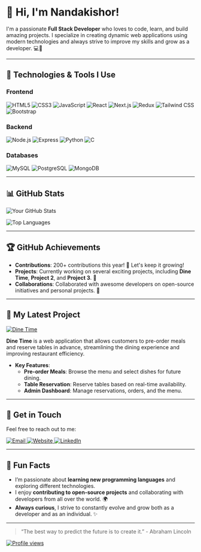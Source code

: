 # 👋 Hi, I'm Nandakishor!

I'm a passionate **Full Stack Developer** who loves to code, learn, and build amazing projects. I specialize in creating dynamic web applications using modern technologies and always strive to improve my skills and grow as a developer. 💻🚀

---

## 🔧 Technologies & Tools I Use

### Frontend
![HTML5](https://img.shields.io/badge/-HTML5-FF6A00?style=flat&logo=html5&logoColor=white)
![CSS3](https://img.shields.io/badge/-CSS3-1572B6?style=flat&logo=css3&logoColor=white)
![JavaScript](https://img.shields.io/badge/-JavaScript-F7DF1E?style=flat&logo=javascript&logoColor=black)
![React](https://img.shields.io/badge/-React-61DAFB?style=flat&logo=react&logoColor=black)
![Next.js](https://img.shields.io/badge/-Next.js-000000?style=flat&logo=next.js&logoColor=white)
![Redux](https://img.shields.io/badge/-Redux-764ABC?style=flat&logo=redux&logoColor=white)
![Tailwind CSS](https://img.shields.io/badge/-Tailwind%20CSS-06B6D4?style=flat&logo=tailwind-css&logoColor=white)
![Bootstrap](https://img.shields.io/badge/-Bootstrap-7952B3?style=flat&logo=bootstrap&logoColor=white)

### Backend
![Node.js](https://img.shields.io/badge/-Node.js-339933?style=flat&logo=node.js&logoColor=white)
![Express](https://img.shields.io/badge/-Express-000000?style=flat&logo=express&logoColor=white)
![Python](https://img.shields.io/badge/-Python-3776AB?style=flat&logo=python&logoColor=white)
![C](https://img.shields.io/badge/-C-A8B9CC?style=flat&logo=c&logoColor=black)

### Databases
![MySQL](https://img.shields.io/badge/-MySQL-4479A1?style=flat&logo=mysql&logoColor=white)
![PostgreSQL](https://img.shields.io/badge/-PostgreSQL-336791?style=flat&logo=postgresql&logoColor=white)
![MongoDB](https://img.shields.io/badge/-MongoDB-47A248?style=flat&logo=mongodb&logoColor=white)

---

## 📊 GitHub Stats

![Your GitHub Stats](https://github-readme-stats.vercel.app/api?username=Noooobx&show_icons=true&hide_title=true&count_private=true&hide=prs&theme=radical)

![Top Languages](https://github-readme-stats.vercel.app/api/top-langs/?username=Noooobx&layout=compact&theme=radical)

---

## 🏆 GitHub Achievements

- **Contributions**: 200+ contributions this year! 🎉 Let's keep it growing!
- **Projects**: Currently working on several exciting projects, including **Dine Time**, **Project 2**, and **Project 3**. 🚀
- **Collaborations**: Collaborated with awesome developers on open-source initiatives and personal projects. 🤝

---

## 🚀 My Latest Project

[![Dine Time](https://img.shields.io/badge/Project-Dine%20Time-green?style=for-the-badge)](https://github.com/Noooobx/dine-time)

**Dine Time** is a web application that allows customers to pre-order meals and reserve tables in advance, streamlining the dining experience and improving restaurant efficiency.

- **Key Features**:
  - **Pre-order Meals**: Browse the menu and select dishes for future dining.
  - **Table Reservation**: Reserve tables based on real-time availability.
  - **Admin Dashboard**: Manage reservations, orders, and the menu.

---

## 📧 Get in Touch

Feel free to reach out to me:

<div>
  <!-- Email Icon -->
  <a href="mailto:nandunandakishor345@gmail.com" target="_blank">
    <img src="https://img.shields.io/badge/-Email-%23D44638?style=for-the-badge&logo=gmail&logoColor=white" alt="Email"/>
  </a>

  <!-- Website Icon -->
  <a href="https://noooobx.github.io/PersonalWebsite/" target="_blank">
    <img src="https://img.shields.io/badge/-Website-%230A74D8?style=for-the-badge&logo=google-chrome&logoColor=white" alt="Website"/>
  </a>

  <!-- LinkedIn Icon -->
  <a href="https://www.linkedin.com/in/nandakishor-a-s-3b765a23a/" target="_blank">
    <img src="https://img.shields.io/badge/-LinkedIn-%230A66C2?style=for-the-badge&logo=linkedin&logoColor=white" alt="LinkedIn"/>
  </a>
</div>

---

## 🎉 Fun Facts

- I’m passionate about **learning new programming languages** and exploring different technologies.
- I enjoy **contributing to open-source projects** and collaborating with developers from all over the world. 🌍
- **Always curious**, I strive to constantly evolve and grow both as a developer and as an individual. ✨

---

> “The best way to predict the future is to create it.” - Abraham Lincoln

[![Profile views](https://komarev.com/ghpvc/?username=Noooobx)](https://github.com/Noooobx)
